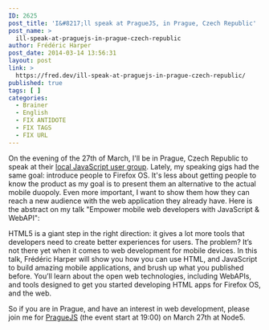 ```yaml
---
ID: 2625
post_title: 'I&#8217;ll speak at PragueJS, in Prague, Czech Republic'
post_name: >
  ill-speak-at-praguejs-in-prague-czech-republic
author: Frédéric Harper
post_date: 2014-03-14 13:56:31
layout: post
link: >
  https://fred.dev/ill-speak-at-praguejs-in-prague-czech-republic/
published: true
tags: [ ]
categories:
  - Brainer
  - English
  - FIX ANTIDOTE
  - FIX TAGS
  - FIX URL
---
```

On the evening of the 27th of March, I'll be in Prague, Czech Republic to speak at their <a title="PragueJS website" href="https://www.praguejs.cz/">local JavaScript user group</a>. Lately, my speaking gigs had the same goal: introduce people to Firefox OS. It's less about getting people to know the product as my goal is to present them an alternative to the actual mobile duopoly. Even more important, I want to show them how they can reach a new audience with the web application they already have. Here is the abstract on my talk "Empower mobile web developers with JavaScript &amp; WebAPI":

HTML5 is a giant step in the right direction: it gives a lot more tools that developers need to create better experiences for users. The problem? It’s not there yet when it comes to web development for mobile devices. In this talk, Frédéric Harper will show you how you can use HTML, and JavaScript to build amazing mobile applications, and brush up what you published before. You’ll learn about the open web technologies, including WebAPIs, and tools designed to get you started developing HTML apps for Firefox OS, and the web.

So if you are in Prague, and have an interest in web development, please join me for <a title="PragueJS website" href="https://www.praguejs.cz/">PragueJS</a> (the event start at 19:00) on March 27th at Node5.